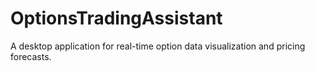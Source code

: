 # OptionsTradingAssistant
A desktop application for real-time option data visualization and pricing forecasts.
